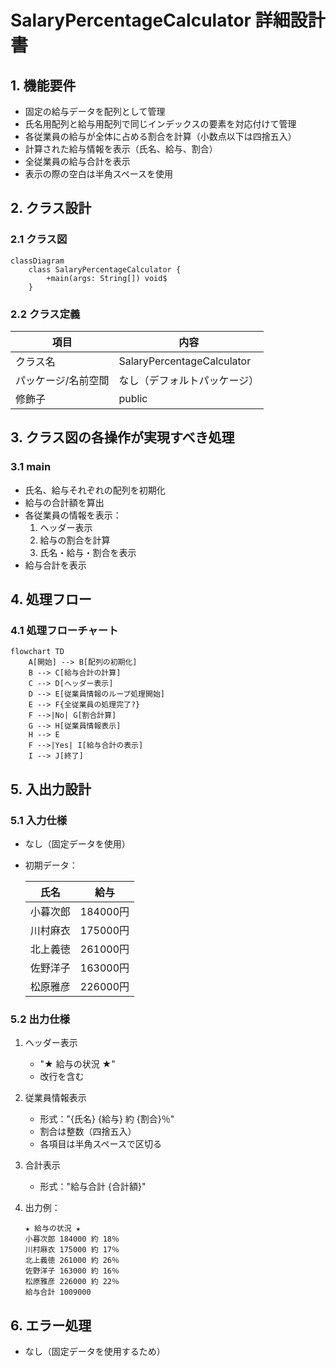 # SalaryPercentageCalculator 詳細設計書

## 1. 機能要件

- 固定の給与データを配列として管理
- 氏名用配列と給与用配列で同じインデックスの要素を対応付けて管理
- 各従業員の給与が全体に占める割合を計算（小数点以下は四捨五入）
- 計算された給与情報を表示（氏名、給与、割合）
- 全従業員の給与合計を表示
- 表示の際の空白は半角スペースを使用

## 2. クラス設計

### 2.1 クラス図

```mermaid
classDiagram
    class SalaryPercentageCalculator {
        +main(args: String[]) void$
    }
```

### 2.2 クラス定義

| 項目 | 内容 |
|------|------|
| クラス名 | SalaryPercentageCalculator |
| パッケージ/名前空間 | なし（デフォルトパッケージ） |
| 修飾子 | public |

## 3. クラス図の各操作が実現すべき処理

### 3.1 main

- 氏名、給与それぞれの配列を初期化
- 給与の合計額を算出
- 各従業員の情報を表示：
  1. ヘッダー表示
  2. 給与の割合を計算
  3. 氏名・給与・割合を表示
- 給与合計を表示

## 4. 処理フロー

### 4.1 処理フローチャート

```mermaid
flowchart TD
    A[開始] --> B[配列の初期化]
    B --> C[給与合計の計算]
    C --> D[ヘッダー表示]
    D --> E[従業員情報のループ処理開始]
    E --> F{全従業員の処理完了?}
    F -->|No| G[割合計算]
    G --> H[従業員情報表示]
    H --> E
    F -->|Yes| I[給与合計の表示]
    I --> J[終了]
```

## 5. 入出力設計

### 5.1 入力仕様

- なし（固定データを使用）
- 初期データ：

  | 氏名 | 給与 |
  |------|------|
  | 小暮次郎 | 184000円 |
  | 川村麻衣 | 175000円 |
  | 北上義徳 | 261000円 |
  | 佐野洋子 | 163000円 |
  | 松原雅彦 | 226000円 |

### 5.2 出力仕様

1. ヘッダー表示
   - "★ 給与の状況 ★"
   - 改行を含む

2. 従業員情報表示
   - 形式："{氏名} {給与} 約 {割合}％"
   - 割合は整数（四捨五入）
   - 各項目は半角スペースで区切る

3. 合計表示
   - 形式："給与合計 {合計額}"

4. 出力例：

   ```text
   ★ 給与の状況 ★
   小暮次郎 184000 約 18％
   川村麻衣 175000 約 17％
   北上義徳 261000 約 26％
   佐野洋子 163000 約 16％
   松原雅彦 226000 約 22％
   給与合計 1009000
   ```

## 6. エラー処理

- なし（固定データを使用するため）
